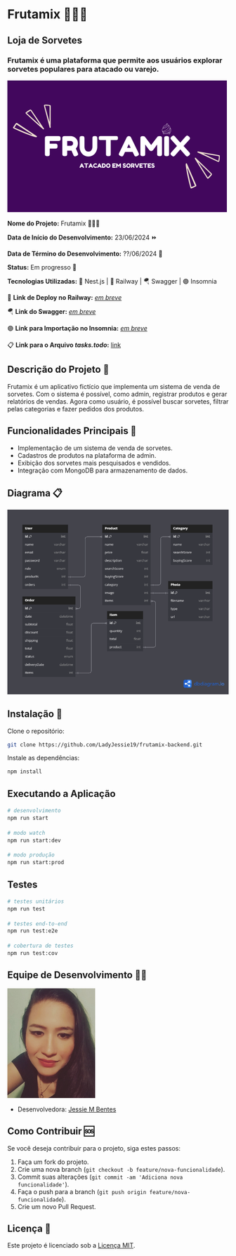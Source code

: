 # Frutamix 🍨🍦🍧

## Loja de Sorvetes

### Frutamix é uma plataforma que permite aos usuários explorar sorvetes populares para atacado ou varejo.

<img src="assets/front-readme.png" alt="frutamix" width="500" />

**Nome do Projeto:** Frutamix 🍨🍦🍧

**Data de Início do Desenvolvimento:** 23/06/2024 ⏩

**Data de Término do Desenvolvimento:** ??/06/2024 🏁

**Status:** Em progresso 🔨

**Tecnologias Utilizadas:** 🦁 Nest.js | 🚈 Railway | 🪂 Swagger | 🟣 Insomnia

🚈 **Link de Deploy no Railway:** [_em breve_]()

🪂 **Link do Swagger:** [_em breve_]()

🟣 **Link para Importação no Insomnia:** [_em breve_]()

📋 **Link para o Arquivo _tasks.todo_:** [link]("./tasks.todo")

## Descrição do Projeto 📝

Frutamix é um aplicativo fictício que implementa um sistema de venda de sorvetes. Com o sistema é possível, como admin, registrar produtos e gerar relatórios de vendas. Agora como usuário, é possível buscar sorvetes, filtrar pelas categorias e fazer pedidos dos produtos.

## Funcionalidades Principais 🔧

- Implementação de um sistema de venda de sorvetes.
- Cadastros de produtos na plataforma de admin.
- Exibição dos sorvetes mais pesquisados e vendidos.
- Integração com MongoDB para armazenamento de dados.

## Diagrama 📋

<img src="/assets/db-frutamix.png" alt="Diagrama Frutamix" width=600 />

## Instalação 🔄

Clone o repositório:

```bash
git clone https://github.com/LadyJessie19/frutamix-backend.git
```

Instale as dependências:

```bash
npm install
```

## Executando a Aplicação

```bash
# desenvolvimento
npm run start

# modo watch
npm run start:dev

# modo produção
npm run start:prod
```

## Testes

```bash
# testes unitários
npm run test

# testes end-to-end
npm run test:e2e

# cobertura de testes
npm run test:cov
```

## Equipe de Desenvolvimento 🙋‍♀️

<img src="assets/jessie-dev.jpg" alt="Jessie" width="200" />

- Desenvolvedora: [Jessie M Bentes](https://github.com/LadyJessie19)

## Como Contribuir 🆘

Se você deseja contribuir para o projeto, siga estes passos:

1. Faça um fork do projeto.
2. Crie uma nova branch (`git checkout -b feature/nova-funcionalidade`).
3. Commit suas alterações (`git commit -am 'Adiciona nova funcionalidade'`).
4. Faça o push para a branch (`git push origin feature/nova-funcionalidade`).
5. Crie um novo Pull Request.

## Licença 🧐

Este projeto é licenciado sob a [Licença MIT](https://opensource.org/licenses/MIT).

